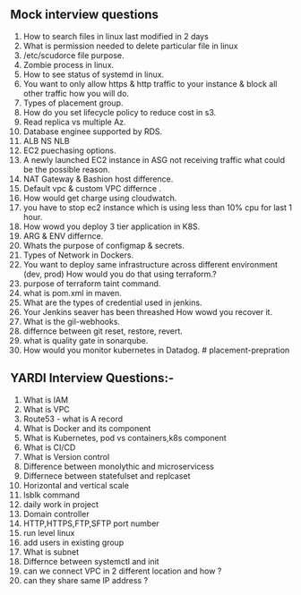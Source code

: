 ## Mock interview questions

1) How to search files in linux last modified in 2 days  
2) What is permission needed to delete particular file in linux  
3) /etc/scudorce file purpose.  
4) Zombie process in linux.  
5) How to see status of systemd in linux.  
6) You want to only allow https & http traffic to your instance & block all other traffic how you will do.    
7) Types of placement group.  
8) How do you set lifecycle policy to reduce cost in s3.    
9) Read replica vs multiple Az.  
10) Database enginee supported by RDS.  
11) ALB NS NLB  
12) EC2 puechasing options.  
13) A newly launched EC2 instance in ASG not receiving traffic what could be the possible reason.  
14) NAT Gateway & Bashion host difference.  
15) Default vpc & custom VPC differnce .  
16) How would get charge using cloudwatch.  
17) you have to stop ec2 instance which is using less than 10% cpu for last 1 hour.  
18) How wowd you deploy 3 tier application in K8S.  
19) ARG & ENV differnce. 
20) Whats the purpose of configmap & secrets.
21) Types of Network in Dockers.  
22) You want to deploy same infrastructure across different environment (dev, prod) How would you do that using terraform.?  
23) purpose of terraform taint command.  
24) what is pom.xml in maven.  
25) What are the types of credential used in jenkins.  
26) Your Jenkins seaver has been threashed How wowd you recover it.  
27) What is the gil-webhooks.  
28) differnce between git reset, restore, revert.  
29) what is quality gate in sonarqube.  
30) How would you monitor kubernetes in Datadog.  # placement-prepration


## YARDI Interview Questions:-  

1) What is IAM
2) What is VPC
3) Route53 - what is A record
4) What is Docker and its component
5) What is Kubernetes, pod vs containers,k8s component
6) What is CI/CD
7) What is Version control
8) Difference between monolythic and microservicess
9) Differnece between statefulset and replcaset
10) Horizontal and vertical scale
11) lsblk command
12) daily work in project
13) Domain controller
14) HTTP,HTTPS,FTP,SFTP port number
15) run level linux
16) add users in existing group
17) What is subnet
18) Differnce between systemctl and init
19) can we connect VPC in 2 different location and how ?
20) can they share same IP address ?
